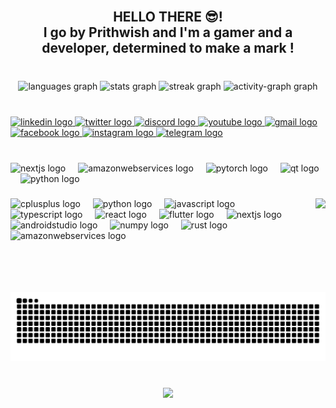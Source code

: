 <br clear="both">

<h2 align="center">HELLO THERE 😎!<br>I go by Prithwish and I'm a gamer and a developer, determined to make a mark !</h2>

###

<br clear="both">

<div align="center">
  <img src="https://github-readme-stats.vercel.app/api/top-langs?username=LORDPRITHWISH&locale=en&hide_title=false&layout=compact&card_width=320&langs_count=5&theme=radical&hide_border=true&custom_title=Fueled%20By" height="190" alt="languages graph"  />
  <img src="https://github-readme-stats.vercel.app/api?username=LORDPRITHWISH&hide_title=false&hide_rank=false&show_icons=true&include_all_commits=true&count_private=true&disable_animations=false&theme=radical&locale=en&hide_border=true&custom_title=My%20Being" height="190" alt="stats graph"  />
  <img src="https://streak-stats.demolab.com?user=LORDPRITHWISH&locale=en&mode=daily&theme=radical&hide_border=true&border_radius=5" height="150" alt="streak graph"  />
  <img src="https://github-readme-activity-graph.vercel.app/graph?username=LORDPRITHWISH&custom_title=My%20Actions&theme=redical&area=true&hide_border=true" height="150" alt="activity-graph graph"  />
</div>

###

<br clear="both">

<div align="left">
  <a href="https://www.linkedin.com/in/prithwishchakraborty05/" target="_blank">
    <img src="https://raw.githubusercontent.com/maurodesouza/profile-readme-generator/master/src/assets/icons/social/linkedin/default.svg" width="52" height="40" alt="linkedin logo"  />
  </a>
  <a href="https://x.com/PRITHWISHX" target="_blank">
    <img src="https://raw.githubusercontent.com/maurodesouza/profile-readme-generator/master/src/assets/icons/social/twitter/default.svg" width="52" height="40" alt="twitter logo"  />
  </a>
  <a href="http://discordapp.com/users/prithwish.ck" target="_blank">
    <img src="https://raw.githubusercontent.com/maurodesouza/profile-readme-generator/master/src/assets/icons/social/discord/default.svg" width="52" height="40" alt="discord logo"  />
  </a>
  <a href="https://www.youtube.com/@darkhevenscall" target="_blank">
    <img src="https://raw.githubusercontent.com/maurodesouza/profile-readme-generator/master/src/assets/icons/social/youtube/default.svg" width="52" height="40" alt="youtube logo"  />
  </a>
  <a href="https://mail.google.com/mail/u/0/?fs=1&tf=cm&source=mailto&to=prithwishchakraborty05@gmail.com" target="_blank">
    <img src="https://raw.githubusercontent.com/maurodesouza/profile-readme-generator/master/src/assets/icons/social/gmail/default.svg" width="52" height="40" alt="gmail logo"  />
  </a>
  <a href="https://www.facebook.com/profile.php?id=100053508255608" target="_blank">
    <img src="https://raw.githubusercontent.com/maurodesouza/profile-readme-generator/master/src/assets/icons/social/facebook/default.svg" width="52" height="40" alt="facebook logo"  />
  </a>
  <a href="https://www.instagram.com/darknight999z/" target="_blank">
    <img src="https://raw.githubusercontent.com/maurodesouza/profile-readme-generator/master/src/assets/icons/social/instagram/default.svg" width="52" height="40" alt="instagram logo"  />
  </a>
  <a href="https://t.me/+5Mfms8TBKhcyN2M9" target="_blank">
    <img src="https://raw.githubusercontent.com/maurodesouza/profile-readme-generator/master/src/assets/icons/social/telegram/default.svg" width="52" height="40" alt="telegram logo"  />
  </a>
</div>

###

<br clear="both">

<div align="left">
  <img src="https://img.shields.io/badge/Next.js-000000?logo=nextdotjs&logoColor=white&style=for-the-badge" height="34" alt="nextjs logo"  />
  <img width="12" />
  <img src="https://img.shields.io/badge/Amazon AWS-232F3E?logo=amazonaws&logoColor=white&style=for-the-badge" height="34" alt="amazonwebservices logo"  />
  <img width="12" />
  <img src="https://img.shields.io/badge/PyTorch-EE4C2C?logo=pytorch&logoColor=white&style=for-the-badge" height="34" alt="pytorch logo"  />
  <img width="12" />
  <img src="https://img.shields.io/badge/Qt-41CD52?logo=qt&logoColor=black&style=for-the-badge" height="34" alt="qt logo"  />
  <img width="12" />
  <img src="https://img.shields.io/badge/Python-3776AB?logo=python&logoColor=white&style=for-the-badge" height="34" alt="python logo"  />
</div>

###

<img align="right" height="150" src="https://i.postimg.cc/xTt96BX4/83764466scifi-animated-gif-8.gif"  />

###

<div align="left">
  <img src="https://cdn.jsdelivr.net/gh/devicons/devicon/icons/cplusplus/cplusplus-original.svg" height="30" alt="cplusplus logo"  />
  <img width="12" />
  <img src="https://cdn.jsdelivr.net/gh/devicons/devicon/icons/python/python-original.svg" height="30" alt="python logo"  />
  <img width="12" />
  <img src="https://cdn.jsdelivr.net/gh/devicons/devicon/icons/javascript/javascript-original.svg" height="30" alt="javascript logo"  />
  <img width="12" />
  <img src="https://cdn.jsdelivr.net/gh/devicons/devicon/icons/typescript/typescript-plain.svg" height="30" alt="typescript logo"  />
  <img width="12" />
  <img src="https://cdn.jsdelivr.net/gh/devicons/devicon/icons/react/react-original.svg" height="30" alt="react logo"  />
  <img width="12" />
  <img src="https://cdn.jsdelivr.net/gh/devicons/devicon/icons/flutter/flutter-original.svg" height="30" alt="flutter logo"  />
  <img width="12" />
  <img src="https://cdn.jsdelivr.net/gh/devicons/devicon/icons/nextjs/nextjs-original.svg" height="30" alt="nextjs logo"  />
  <img width="12" />
  <img src="https://cdn.jsdelivr.net/gh/devicons/devicon/icons/androidstudio/androidstudio-original.svg" height="30" alt="androidstudio logo"  />
  <img width="12" />
  <img src="https://cdn.jsdelivr.net/gh/devicons/devicon/icons/numpy/numpy-original.svg" height="30" alt="numpy logo"  />
  <img width="12" />
  <img src="https://cdn.jsdelivr.net/gh/devicons/devicon/icons/rust/rust-original.svg" height="30" alt="rust logo"  />
  <img width="12" />
  <img src="https://cdn.jsdelivr.net/gh/devicons/devicon/icons/amazonwebservices/amazonwebservices-line-wordmark.svg" height="30" alt="amazonwebservices logo"  />
</div>

###

<br clear="both">

<img src="https://raw.githubusercontent.com/LORDPRITHWISH/LORDPRITHWISH/output/github-contribution-grid-snake-dark.svg?palette=github-dark" alt="Snake animation" />

###

<br clear="both">

<div align="center">
  <img src="https://profile-counter.glitch.me/LORDPRITHWISH/count.svg?"  />
</div>

###
